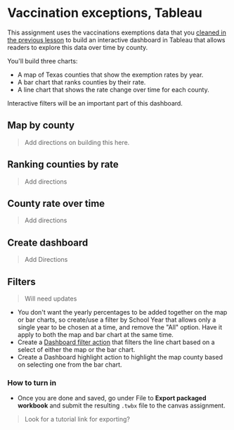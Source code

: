 # Vaccination exceptions, Tableau

This assignment uses the vaccinations exemptions data that you [cleaned in the previous lesson](README.md) to build an interactive dashboard in Tableau that allows readers to explore this data over time by county.

You'll build three charts:

- A map of Texas counties that show the exemption rates by year.
- A bar chart that ranks counties by their rate.
- A line chart that shows the rate change over time for each county.

Interactive filters will be an important part of this dashboard.

## Map by county

> Add directions on building this here.

## Ranking counties by rate

> Add directions

## County rate over time

> Add directions

## Create dashboard

> Add Directions

## Filters

> Will need updates

- You don't want the yearly percentages to be added together on the map or bar charts, so create/use a filter by School Year that allows only a single year to be chosen at a time, and remove the "All" option. Have it apply to both the map and bar chart at the same time.
- Create a [Dashboard filter action](https://help.tableau.com/current/pro/desktop/en-us/actions_filter.htm) that filters the line chart based on a select of either the map or the bar chart.
- Create a Dashboard highlight action to highlight the map county based on selecting one from the bar chart.

### How to turn in

- Once you are done and saved, go under File to **Export packaged workbook** and submit the resulting `.twbx` file to the canvas assignment.

> Look for a tutorial link for exporting?
